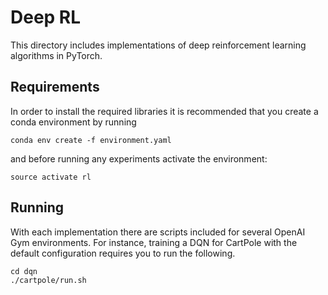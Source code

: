 # Deep RL

This directory includes implementations of deep reinforcement learning
algorithms in PyTorch.

## Requirements

In order to install the required libraries it is recommended that you create a
conda environment by running

    conda env create -f environment.yaml

and before running any experiments activate the environment:

    source activate rl

## Running

With each implementation there are scripts included for several OpenAI Gym
environments. For instance, training a DQN for CartPole with the default
configuration requires you to run the following.

    cd dqn
    ./cartpole/run.sh
